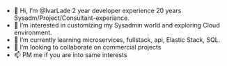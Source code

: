 - 👋 Hi, I’m @IvarLade 2 year developer experience 20 years Sysadm/Project/Consultant-experiance.
- 👀 I’m interested in customizing my Sysadmin world and exploring Cloud environment. 
- 🌱 I’m currently learning microservices, fullstack, api, Elastic Stack, SQL.
- 💞️ I’m looking to collaborate on commercial projects
- 📫 PM me if you are into same interests

<!---
IvarLade/IvarLade is a ✨ special ✨ repository because its `README.md` (this file) appears on your GitHub profile.
You can click the Preview link to take a look at your changes.
--->
